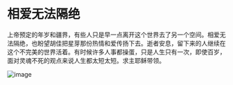相爱无法隔绝
===
上帝预定的年岁和疆界，有些人只是早一点离开这个世界去了另一个空间。相爱无法隔绝，也盼望胡佳把星芽那份热情和爱传扬下去。逝者安息，留下来的人继续在这个不完美的世界活着。有时候许多人事都操蛋，只是人生只有一次，即使百岁，面对灵魂不死的观点来说人生都太短太短。求主耶稣带领。

![image](https://user-images.githubusercontent.com/98999822/155346145-775c26f6-4701-41c8-bad3-2a37d7f3c843.png)
